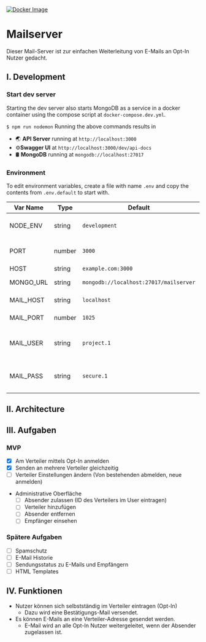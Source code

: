 [![Docker Image](https://github.com/JanneckLange/mailserver/actions/workflows/pushToDocker.yml/badge.svg?branch=master)](https://hub.docker.com/repository/docker/sapza/mailserver)

# Mailserver

Dieser Mail-Server ist zur einfachen Weiterleitung von E-Mails an Opt-In Nutzer gedacht.

## I. Development

### Start dev server

Starting the dev server also starts MongoDB as a service in a docker container using the compose script at `docker-compose.dev.yml`.

```$ npm run nodemon```
Running the above commands results in

* 🌏 **API Server** running at `http://localhost:3000`
* ⚙️**Swagger UI** at `http://localhost:3000/dev/api-docs`
* 🛢️ **MongoDB** running at `mongodb://localhost:27017`

### Environment

To edit environment variables, create a file with name `.env` and copy the contents from `.env.default` to start with.

| Var Name  | Type  | Default | Description  |
|---|---|---|---|
| NODE_ENV  | string  | `development` |API runtime environment. eg: `staging`  |
|  PORT | number  | `3000` | Port to run the API server on |
|  HOST | string  | `example.com:3000` | ? |
|  MONGO_URL | string  | `mongodb://localhost:27017/mailserver` | URL for MongoDB |
|  MAIL_HOST | string  | `localhost` | URL for Mailserver |
|  MAIL_PORT | number  | `1025` | Port for Mailserver |
|  MAIL_USER | string  | `project.1` | Username for Mailserver login |
|  MAIL_PASS | string  | `secure.1` | Password for Mailserver login |

## II. Architecture

## III. Aufgaben

### MVP

* [X] Am Verteiler mittels Opt-In anmelden
* [X] Senden an mehrere Verteiler gleichzeitig
* [ ] Verteiler Einstellungen ändern (Von bestehenden abmelden, neue anmelden)
* Administrative Oberfläche
  * [ ] Absender zulassen (ID des Verteilers im User eintragen)
  * [ ] Verteiler hinzufügen
  * [ ] Absender entfernen
  * [ ] Empfänger einsehen

### Spätere Aufgaben

* [ ] Spamschutz
* [ ] E-Mail Historie
* [ ] Sendungsstatus zu E-Mails und Empfängern
* [ ] HTML Templates

## IV. Funktionen

* Nutzer können sich selbstständig im Verteiler eintragen (Opt-In)
  * Dazu wird eine Bestätigungs-Mail versendet.
* Es können E-Mails an eine Verteiler-Adresse gesendet werden.
  * E-Mail wird an alle Opt-In Nutzer weitergeleitet, wenn der Absender zugelassen ist.
